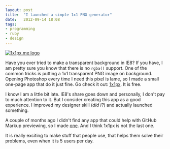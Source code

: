 ```yaml
---
layout: post
title:  "I launched a simple 1x1 PNG generator"
date:   2012-09-14 18:08
tags:
- programming
- ruby
- design
---
```


[![1x1px.me logo](http://g.dfilimonov.com/c4dfb102.png)](http://1x1px.me)

Have you ever tried to make a transparent background in IE8? If you have, I am pretty sure you know that there is no `rgba()` support. One of the common tricks is putting a 1x1 transparent PNG image on background. Opening Photoshop every time I need this pixel is lame, so I made a small one-page app that do it just fine. Go check it out: [1x1px](http://1x1px.me). It is free.

I know I am a little bit late. IE8's share goes down and personally, I don't pay to much attention to it. But I consider creating this app as a good experience. I improved my designer skill (*did I?*) and actually launched something.

A couple of months ago I didn't find any app that could help with GitHub Markup previewing, so I made [one](http://dfilimonov.com/github-markup-preview/). And I think 1x1px is not the last one.

It is really exciting to make stuff that people use, that helps them solve their problems, even when it is 5 users per day.
